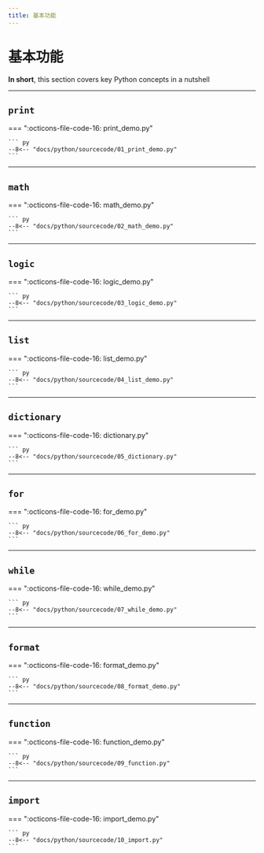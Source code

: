 ```yaml
---
title: 基本功能
---
```


基本功能
========

**In short**, this section covers key Python concepts in a nutshell

***

`print`
-------

=== ":octicons-file-code-16: print\_demo.py"

    ``` py
    --8<-- "docs/python/sourcecode/01_print_demo.py"
    ```

***

`math`
------

=== ":octicons-file-code-16: math\_demo.py"

    ``` py
    --8<-- "docs/python/sourcecode/02_math_demo.py"
    ```

***

`logic`
-------

=== ":octicons-file-code-16: logic\_demo.py"

    ``` py
    --8<-- "docs/python/sourcecode/03_logic_demo.py"
    ```

***

`list`
------

=== ":octicons-file-code-16: list\_demo.py"

    ``` py
    --8<-- "docs/python/sourcecode/04_list_demo.py"
    ```

***

`dictionary`
------------

=== ":octicons-file-code-16: dictionary.py"

    ``` py
    --8<-- "docs/python/sourcecode/05_dictionary.py"
    ```

***

`for`
-----

=== ":octicons-file-code-16: for\_demo.py"

    ``` py
    --8<-- "docs/python/sourcecode/06_for_demo.py"
    ```

***

`while`
-------

=== ":octicons-file-code-16: while\_demo.py"

    ``` py
    --8<-- "docs/python/sourcecode/07_while_demo.py"
    ```

***

`format`
--------

=== ":octicons-file-code-16: format\_demo.py"

    ``` py
    --8<-- "docs/python/sourcecode/08_format_demo.py"
    ```

***

`function`
----------

=== ":octicons-file-code-16: function\_demo.py"

    ``` py
    --8<-- "docs/python/sourcecode/09_function.py"
    ```

***

`import`
--------

=== ":octicons-file-code-16: import\_demo.py"

    ``` py
    --8<-- "docs/python/sourcecode/10_import.py"
    ```
